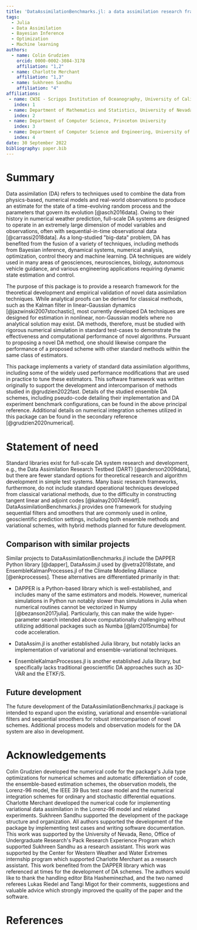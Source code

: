 ```yaml
---
title: 'DataAssimilationBenchmarks.jl: a data assimilation research framework.'
tags:
  - Julia
  - Data Assimilation
  - Bayesian Inference
  - Optimization
  - Machine learning
authors:
  - name: Colin Grudzien
    orcid: 0000-0002-3084-3178
    affiliation: "1,2"
  - name: Charlotte Merchant
    affiliation: "1,3"
  - name: Sukhreen Sandhu 
    affiliation: "4"
affiliations:
 - name: CW3E - Scripps Institution of Oceanography, University of California, San Diego
   index: 1
 - name: Department of Mathematics and Statistics, University of Nevada, Reno
   index: 2
 - name: Department of Computer Science, Princeton University 
   index: 3
 - name: Department of Computer Science and Engineering, University of Nevada, Reno
   index: 4
date: 30 September 2022
bibliography: paper.bib
---
```


# Summary

Data assimilation (DA) refers to techniques used to combine the data from physics-based,
numerical models and real-world observations to produce an estimate for the state of a
time-evolving random process and the parameters that govern its evolution [@asch2016data]. 
Owing to their history in numerical weather prediction, full-scale DA systems are designed
to operate in an extremely large dimension of model variables and observations, often with
sequential-in-time observational data [@carrassi2018data]. As a long-studied "big-data"
problem, DA has benefited from the fusion of a variety of techniques, including methods
from Bayesian inference, dynamical systems, numerical analysis, optimization, control
theory and machine learning. DA techniques are widely used in many
areas of geosciences, neurosciences, biology, autonomous vehicle guidance, and various
engineering applications requiring dynamic state estimation and control.

The purpose of this package is to provide a research framework for the theoretical
development and empirical validation of novel data assimilation techniques.
While analytical proofs can be derived for classical methods, such as the Kalman filter
in linear-Gaussian dynamics [@jazwinski2007stochastic], most currently developed DA
techniques are designed for estimation in nonlinear, non-Gaussian models where no
analytical solution may exist.  DA methods,
therefore, must be studied with rigorous numerical simulation in standard test-cases
to demonstrate the effectiveness and computational performance of novel algorithms.
Pursuant to proposing a novel DA method, one should likewise compare the performance
of a proposed scheme with other standard methods within the same class of estimators.

This package implements a variety of standard data assimilation algorithms,
including some of the widely used performance modifications that are used in
practice to tune these estimators. This software framework was written originally
to support the development and intercomparison of methods studied in @grudzien2022fast.
Details of the studied ensemble DA schemes, including pseudo-code detailing
their implementation and DA experiment benchmark configurations, can be found in
the above principal reference.  Additional details on numerical integration schemes
utilized in this package can be found in the secondary reference [@grudzien2020numerical].

# Statement of need

Standard libraries exist for full-scale DA system research and development, e.g.,
the Data Assimilation Research Testbed (DART) [@anderson2009data], but
there are fewer standard options for theoretical research and algorithm development in
simple test systems. Many basic research frameworks, furthermore, do not include
standard operational techniques developed from classical variational methods,
due to the difficulty in constructing tangent linear and adjoint codes [@kalnay20074denkf].
DataAssimilationBenchmarks.jl provides one framework for studying sequential filters
and smoothers that are commonly used in online, geoscientific prediction settings,
including both ensemble methods and variational schemes, with hybrid methods planned for
future development.

## Comparison with similar projects

Similar projects to DataAssimilationBenchmarks.jl include the DAPPER Python library
[@dapper], DataAssim.jl used by @vetra2018state, and
EnsembleKalmanProcesses.jl of the Climate Modeling Alliance [@enkprocesses].
These alternatives are differentiated primarily in that:

  * DAPPER is a Python-based library which is well-established, and includes many of the same
	estimators and models. However, numerical simulations in Python run notably slower than
	simulations in Julia when numerical routines cannot be vectorized in Numpy
	[@bezanson2017julia]. Particularly, this can make the wide hyper-parameter search
	intended above computationally challenging without utilizing additional packages such
	as Numba [@lam2015numba] for code acceleration.
	
  * DataAssim.jl is another established Julia library, but notably lacks an implementation
	of variational and ensemble-variational techniques.
	
  * EnsembleKalmanProcesses.jl is another established Julia library, but specifically lacks
	traditional geoscientific DA approaches such as 3D-VAR and the ETKF/S.

## Future development 

The future development of the DataAssimilationBenchmarks.jl package is intended to expand
upon the existing, variational and ensemble-variational filters and sequential smoothers for
robust intercomparison of novel schemes.  Additional process models and observation models 
for the DA system are also in development.

# Acknowledgements

Colin Grudzien developed the numerical code for the package's Julia type optimizations for
numerical schemes and automatic differentiation of code, the
ensemble-based estimation schemes, the observation models, the Lorenz-96 model, the IEEE 39
Bus test case model and the numerical integration schemes for ordinary and stochastic
differential equations.  Charlotte Merchant developed the numerical code for implementing
variational data assimilation in the Lorenz-96 model and related experiments. Sukhreen
Sandhu supported the development of the package structure and organization.
All authors supported the development of the package by implementing test cases and writing
software documentation.
This work was supported by the University of Nevada, Reno, Office of Undergraduate Research's
Pack Research Experience Program which supported Sukhreen Sandhu as a research assistant.
This work was supported by the Center for Western Weather and Water Extremes internship
program which supported Charlotte Merchant as a research assistant.
This work benefited from the DAPPER library which was referenced at times for the development
of DA schemes.  The authors would like to thank the handling editor Bita Hasheminezhad,
and the two named referees Lukas Riedel and Tangi Migot for their comments, suggestions
and valuable advice which strongly improved the quality of the paper and the software.

# References
